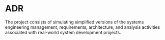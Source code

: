 # ADR
The project consists of simulating simplified versions of the  systems engineering management, requirements, architecture, and  analysis activities associated with real-world system development  projects.

